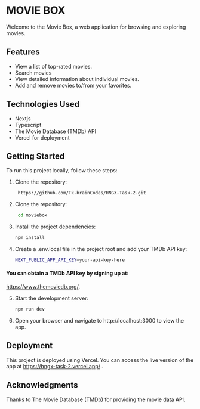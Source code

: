 # MOVIE BOX

Welcome to the Movie Box, a web application for browsing and exploring movies.

## Features

- View a list of top-rated movies.
- Search movies
- View detailed information about individual movies.
- Add and remove movies to/from your favorites.

## Technologies Used

- Nextjs
- Typescript
- The Movie Database (TMDb) API
- Vercel for deployment

## Getting Started

To run this project locally, follow these steps:

1. Clone the repository:

   ```bash
    https://github.com/Tk-brainCodes/HNGX-Task-2.git
   ```

2. Clone the repository:

   ```bash
    cd moviebox
   ```

3. Install the project dependencies:

   ```bash
   npm install

   ```

4. Create a .env.local file in the project root and add your TMDb API key:
   ```bash
   NEXT_PUBLIC_APP_API_KEY=your-api-key-here
   ```

#### You can obtain a TMDb API key by signing up at:

https://www.themoviedb.org/.

5. Start the development server:

   ```bash
   npm run dev
   ```

6. Open your browser and navigate to http://localhost:3000 to view the app.

## Deployment

This project is deployed using Vercel. You can access the live version of the app at https://hngx-task-2.vercel.app/
.

## Acknowledgments

Thanks to The Movie Database (TMDb) for providing the movie data API.
